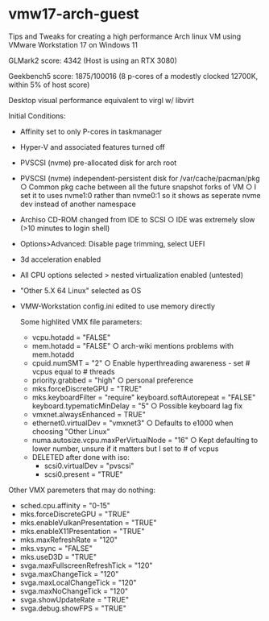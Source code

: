 # vmw17-arch-guest
Tips and Tweaks for creating a high performance Arch linux VM using VMware Workstation 17 on Windows 11

GLMark2 score: 4342 (Host is using an RTX 3080) 
 
Geekbench5 score: 1875/100016 (8 p-cores of a modestly clocked 12700K, within 5% of host score) 
 
Desktop visual performance equivalent to virgl w/ libvirt 
 

Initial Conditions:
- Affinity set to only P-cores in taskmanager
- Hyper-V and associated features turned off
- PVSCSI (nvme) pre-allocated disk for arch root
- PVSCSI (nvme) independent-persistent disk for /var/cache/pacman/pkg
		○ Common pkg cache between all the future snapshot forks of VM
		○ I set it to uses nvme1:0 rather than nvme0:1 so it shows as seperate nvme dev instead of another namespace
- Archiso CD-ROM changed from IDE to SCSI
    ○ IDE was extremely slow (>10 minutes to login shell)
- Options>Advanced: Disable page trimming, select UEFI
- 3d acceleration enabled
- All CPU options selected > nested virtualization enabled (untested)
- "Other 5.X 64 Linux" selected as OS
- VMW-Workstation config.ini edited to use memory directly
  
	 Some highlited VMX file parameters:
  	- vcpu.hotadd = "FALSE"
	- mem.hotadd = "FALSE" 
		○ arch-wiki mentions problems with mem.hotadd
	- cpuid.numSMT = "2"
		○ Enable hyperthreading awareness - set # vcpus equal to # threads
	- priority.grabbed = "high"
		○ personal preference
	- mks.forceDiscreteGPU = "TRUE"
	- mks.keyboardFilter = "require"
	  keyboard.softAutorepeat = "FALSE"
	  keyboard.typematicMinDelay = "5"
		○ Possible keyboard lag fix
 	- vmxnet.alwaysEnhanced = TRUE" 
	- ethernet0.virtualDev = "vmxnet3"
		○ Defaults to e1000 when choosing "Other Linux"
	- numa.autosize.vcpu.maxPerVirtualNode = "16"
		○ Kept defaulting to lower number, unsure if it matters but I set to # of vcpus
	- DELETED after done with iso:
	    - scsi0.virtualDev = "pvscsi"
	    - scsi0.present = "TRUE"
      
Other VMX paremeters that may do nothing:
  - sched.cpu.affinity = "0-15"
  - mks.forceDiscreteGPU = "TRUE"
  - mks.enableVulkanPresentation = "TRUE"
  - mks.enableX11Presentation = "TRUE"
  - mks.maxRefreshRate = "120"
  - mks.vsync = "FALSE"
  - mks.useD3D = "TRUE"
  - svga.maxFullscreenRefreshTick = "120"
  - svga.maxChangeTick = "120"
  - svga.maxLocalChangeTick = "120"
  - svga.maxNoChangeTick = "120"
  - svga.showUpdateRate = "TRUE"
  - svga.debug.showFPS = "TRUE"

